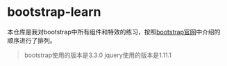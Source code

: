 bootstrap-learn
===============

本仓库是我对bootstrap中所有组件和特效的练习，按照[bootstrap官网](http://v3.bootcss.com/getting-started/)中介绍的顺序进行了排列。
> bootstrap使用的版本是3.3.0
> jquery使用的版本是1.11.1


